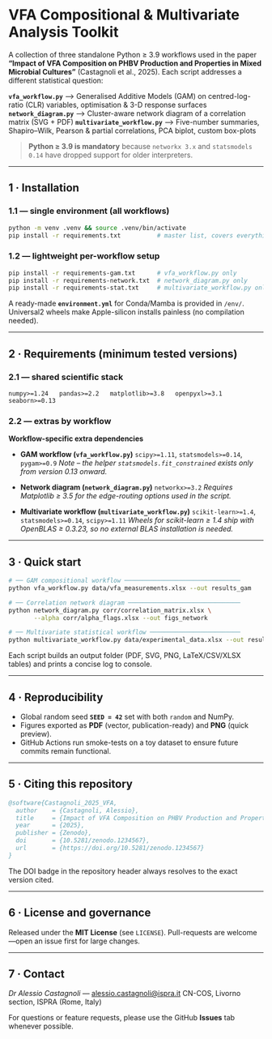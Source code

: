 # VFA Compositional & Multivariate Analysis Toolkit

A collection of three standalone Python ≥ 3.9 workflows used in the paper **“Impact of VFA Composition on PHBV Production and Properties in Mixed Microbial Cultures”** (Castagnoli et al., 2025).
Each script addresses a different statistical question:


**`vfa_workflow.py`**  --> Generalised Additive Models (GAM) on centred-log-ratio (CLR) variables, optimisation & 3-D response surfaces
**`network_diagram.py`**  --> Cluster-aware network diagram of a correlation matrix (SVG + PDF)
**`multivariate_workflow.py`** --> Five-number summaries, Shapiro–Wilk, Pearson & partial correlations, PCA biplot, custom box-plots

> **Python ≥ 3.9 is mandatory** because `networkx 3.x` and `statsmodels 0.14` have dropped support for older interpreters.

---

## 1 · Installation

### 1.1 — single environment (all workflows)

```bash
python -m venv .venv && source .venv/bin/activate
pip install -r requirements.txt          # master list, covers everything
```

### 1.2 — lightweight per-workflow setup

```bash
pip install -r requirements-gam.txt      # vfa_workflow.py only
pip install -r requirements-network.txt  # network_diagram.py only
pip install -r requirements-stat.txt     # multivariate_workflow.py only
```

A ready-made **`environment.yml`** for Conda/Mamba is provided in `/env/`.
Universal2 wheels make Apple-silicon installs painless (no compilation needed).

---

## 2 · Requirements (minimum tested versions)

### 2.1 — shared scientific stack

```
numpy>=1.24   pandas>=2.2   matplotlib>=3.8   openpyxl>=3.1   seaborn>=0.13
```

### 2.2 — extras by workflow


**Workflow-specific extra dependencies**

* **GAM workflow (`vfa_workflow.py`)**
  `scipy>=1.11`, `statsmodels>=0.14`, `pygam>=0.9`
  *Note – the helper `statsmodels.fit_constrained` exists only from version 0.13 onward.*

* **Network diagram (`network_diagram.py`)**
  `networkx>=3.2`
  *Requires Matplotlib ≥ 3.5 for the edge-routing options used in the script.*

* **Multivariate workflow (`multivariate_workflow.py`)**
  `scikit-learn>=1.4`, `statsmodels>=0.14`, `scipy>=1.11`
  *Wheels for scikit-learn ≥ 1.4 ship with OpenBLAS ≥ 0.3.23, so no external BLAS installation is needed.*

---

## 3 · Quick start

```bash
# ── GAM compositional workflow ────────────────────────────────
python vfa_workflow.py data/vfa_measurements.xlsx --out results_gam

# ── Correlation network diagram ───────────────────────────────
python network_diagram.py corr/correlation_matrix.xlsx \
       --alpha corr/alpha_flags.xlsx --out figs_network

# ── Multivariate statistical workflow ─────────────────────────
python multivariate_workflow.py data/experimental_data.xlsx --out results_stat
```

Each script builds an output folder (PDF, SVG, PNG, LaTeX/CSV/XLSX tables) and prints a concise log to console.

---

## 4 · Reproducibility

* Global random seed **`SEED = 42`** set with both `random` and NumPy.
* Figures exported as **PDF** (vector, publication-ready) and **PNG** (quick preview).
* GitHub Actions run smoke-tests on a toy dataset to ensure future commits remain functional.

---

## 5 · Citing this repository

```bibtex
@software{Castagnoli_2025_VFA,
  author    = {Castagnoli, Alessio},
  title     = {Impact of VFA Composition on PHBV Production and Properties in Mixed Microbial Cultures},
  year      = {2025},
  publisher = {Zenodo},
  doi       = {10.5281/zenodo.1234567},
  url       = {https://doi.org/10.5281/zenodo.1234567}
}
```

The DOI badge in the repository header always resolves to the exact version cited.

---

## 6 · License and governance

Released under the **MIT License** (see `LICENSE`).
Pull-requests are welcome—open an issue first for large changes.

---

## 7 · Contact

*Dr Alessio Castagnoli* — [alessio.castagnoli@ispra.it](mailto:alessio.castagnoli@ispra.it)
CN-COS, Livorno section, ISPRA (Rome, Italy)

For questions or feature requests, please use the GitHub **Issues** tab whenever possible.

